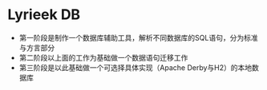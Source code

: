 # Lyrieek DB

- 第一阶段是制作一个数据库辅助工具，解析不同数据库的SQL语句，分为标准与方言部分
- 第二阶段以上面的工作为基础做一个数据语句迁移工作
- 第三阶段是以此基础做一个可选择具体实现（Apache Derby与H2）的本地数据库
